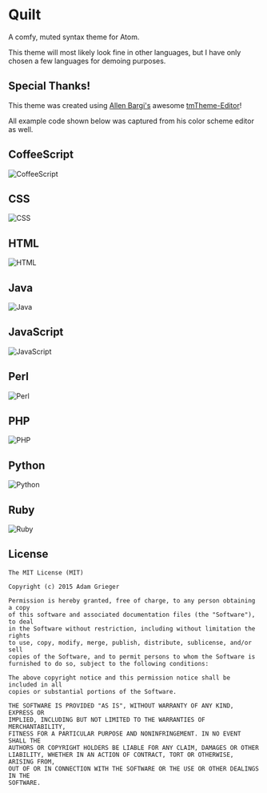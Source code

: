 # Quilt

A comfy, muted syntax theme for Atom.

This theme will most likely look fine in other languages, but I have only chosen a few languages for demoing purposes.

## Special Thanks!

This theme was created using [Allen Bargi's](https://github.com/aziz) awesome [tmTheme-Editor](https://github.com/aziz/tmTheme-Editor)!

All example code shown below was captured from his color scheme editor as well.

## CoffeeScript
![CoffeeScript](http://i.imgur.com/BiXNBTi.png)

## CSS
![CSS](http://i.imgur.com/eIkKjBh.png)

## HTML
![HTML](http://i.imgur.com/8BzitsC.png)

## Java
![Java](http://i.imgur.com/YZtt5PF.png)

## JavaScript
![JavaScript](http://i.imgur.com/HJwnmXW.png)

## Perl
![Perl](http://i.imgur.com/oN0wol1.png)

## PHP
![PHP](http://i.imgur.com/L6i8kBX.png)

## Python
![Python](http://i.imgur.com/Y6eqTVc.png)

## Ruby
![Ruby](http://i.imgur.com/2Yv4fwR.png)

## License
    The MIT License (MIT)

    Copyright (c) 2015 Adam Grieger

    Permission is hereby granted, free of charge, to any person obtaining a copy
    of this software and associated documentation files (the "Software"), to deal
    in the Software without restriction, including without limitation the rights
    to use, copy, modify, merge, publish, distribute, sublicense, and/or sell
    copies of the Software, and to permit persons to whom the Software is
    furnished to do so, subject to the following conditions:

    The above copyright notice and this permission notice shall be included in all
    copies or substantial portions of the Software.

    THE SOFTWARE IS PROVIDED "AS IS", WITHOUT WARRANTY OF ANY KIND, EXPRESS OR
    IMPLIED, INCLUDING BUT NOT LIMITED TO THE WARRANTIES OF MERCHANTABILITY,
    FITNESS FOR A PARTICULAR PURPOSE AND NONINFRINGEMENT. IN NO EVENT SHALL THE
    AUTHORS OR COPYRIGHT HOLDERS BE LIABLE FOR ANY CLAIM, DAMAGES OR OTHER
    LIABILITY, WHETHER IN AN ACTION OF CONTRACT, TORT OR OTHERWISE, ARISING FROM,
    OUT OF OR IN CONNECTION WITH THE SOFTWARE OR THE USE OR OTHER DEALINGS IN THE
    SOFTWARE.